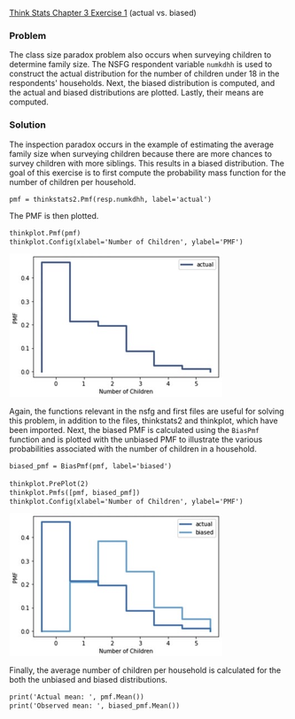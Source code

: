 [Think Stats Chapter 3 Exercise 1](http://greenteapress.com/thinkstats2/html/thinkstats2004.html#toc31) (actual vs. biased)

### Problem
The class size paradox problem also occurs when surveying children to determine family size. The NSFG respondent variable `numkdhh` is used to construct the actual distribution for the number of children under 18 in the respondents' households. Next, the biased distribution is computed, and the actual and biased distributions are plotted. Lastly, their means are computed.

### Solution
The inspection paradox occurs in the example of estimating the average family size when surveying children because there are more chances to survey children with more siblings. This results in a biased distribution. The goal of this exercise is to first compute the probability mass function for the number of children per household.

    pmf = thinkstats2.Pmf(resp.numkdhh, label='actual')

The PMF is then plotted.

    thinkplot.Pmf(pmf)
    thinkplot.Config(xlabel='Number of Children', ylabel='PMF')

![Image of actual PMF](https://github.com/wnobles/dsp/blob/master/lessons/statistics/CEF0D171-2722-4920-8752-5E3188F1D62E_4_5005_c.jpeg)

Again, the functions relevant in the nsfg and first files are useful for solving this problem, in addition to the files, thinkstats2 and thinkplot, which have been imported. Next, the biased PMF is calculated using the `BiasPmf` function and is plotted with the unbiased PMF to illustrate the various probabilities associated with the number of children in a household.

    biased_pmf = BiasPmf(pmf, label='biased')

    thinkplot.PrePlot(2)
    thinkplot.Pmfs([pmf, biased_pmf])
    thinkplot.Config(xlabel='Number of Children', ylabel='PMF')

![Image of actual/biased PMF](https://github.com/wnobles/dsp/blob/master/lessons/statistics/CFBC9A01-9B7B-42EA-BDC5-EB60F9437A5E_4_5005_c.jpeg)

Finally, the average number of children per household is calculated for the both the unbiased and biased distributions.

    print('Actual mean: ', pmf.Mean())
    print('Observed mean: ', biased_pmf.Mean())
